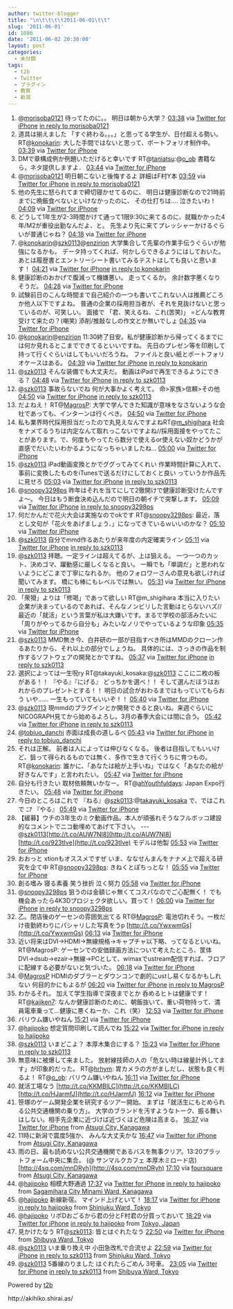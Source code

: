 ```yaml
---
author: twitter-blogger
title: "\n\t\t\t\t2011-06-01\t\t"
slug: '2011-06-01'
id: 1086
date: '2011-06-02 20:30:00'
layout: post
categories:
  - 未分類
tags:
  - t2b
  - Twitter
  - プラグイン
  - 教育
  - 新潟
---
```


<div xmlns:georss="http://www.georss.org/georss">

1.  <span><span>@[morisoba0121](http://twitter.com/morisoba0121 "morisoba0121") 待ってたのに。。 明日は朝から大学？</span> <span>[<span>03:38</span>](http://twitter.com/o_ob/status/75934225978753024) <span>via [Twitter for iPhone](http://twitter.com/#!/download/iphone)</span> [in reply to morisoba0121](http://twitter.com/morisoba0121/status/75928163020046336)</span></span>
2.  <span><span>道具は揃えました 「すぐ終わる。。。」と思ってる学生が、日付超える勢い。 RT@[konokarin](http://twitter.com/konokarin "konokarin"): 大した手間ではないと思って、ポートフォリオ制作中。</span> <span>[<span>03:39</span>](http://twitter.com/o_ob/status/75934505382330370) <span>via [Twitter for iPhone](http://twitter.com/#!/download/iphone)</span></span></span>
3.  <span><span>DMで章構成例か例題いただけると幸いです RT@[taniatsu](http://twitter.com/taniatsu "taniatsu"):@[o_ob](http://twitter.com/o_ob "o_ob") 書籍なら，ネタ提供しますよ．</span> <span>[<span>03:44</span>](http://twitter.com/o_ob/status/75935662473355264) <span>via [Twitter for iPhone](http://twitter.com/#!/download/iphone)</span></span></span>
4.  <span><span>@[morisoba0121](http://twitter.com/morisoba0121 "morisoba0121") 明日朝こないと後悔するよ 詳細はF村Y本</span> <span>[<span>03:59</span>](http://twitter.com/o_ob/status/75939522541654016) <span>via [Twitter for iPhone](http://twitter.com/#!/download/iphone)</span> [in reply to morisoba0121](http://twitter.com/morisoba0121/status/75937961014865920)</span></span>
5.  <span><span>他の先生に怒られてまで締切寝かせてるのに、 明日は健康診断なので21時前までに晩飯食べないといけなかったのに、 その仕打ちは.... 泣きたいわ！</span> <span>[<span>04:09</span>](http://twitter.com/o_ob/status/75942082769985536) <span>via [Twitter for iPhone](http://twitter.com/#!/download/iphone)</span></span></span>
6.  <span><span>どうして1年生が2-3時間かけて通って1限9:30に来てるのに、就職かかった4年/M2が重役出勤なんだよ、と。 先生より先に来てプレッシャーかけるぐらいが普通じゃね？</span> <span>[<span>04:18</span>](http://twitter.com/o_ob/status/75944206576795648) <span>via [Twitter for iPhone](http://twitter.com/#!/download/iphone)</span></span></span>
7.  <span><span>@[konokarin](http://twitter.com/konokarin "konokarin")@[szk0113](http://twitter.com/szk0113 "szk0113")@[enzirion](http://twitter.com/enzirion "enzirion") 大学集合して先輩の作業手伝うぐらいが勉強になるかも。 データ持ってくれば、何かしらできるようにはしておいた。 あとは履歴書とエントリーシート書いてみるテストはしても良いと思います！</span> <span>[<span>04:21</span>](http://twitter.com/o_ob/status/75945119160877056) <span>via [Twitter for iPhone](http://twitter.com/#!/download/iphone)</span> [in reply to konokarin](http://twitter.com/konokarin/status/75940819936358402)</span></span>
8.  <span><span>健康診断のおかげで腹減って機嫌悪い。 走ってくるか。 余計数字悪くなりそうだ。</span> <span>[<span>04:28</span>](http://twitter.com/o_ob/status/75946735209418752) <span>via [Twitter for iPhone](http://twitter.com/#!/download/iphone)</span></span></span>
9.  <span><span>試験前日のこんな時間まで自己紹介の一つも書いてこれない人は推薦どころか他人以下ですよね。 普通の企業の採用担当者が、それを見抜けないと思っているのが、可笑しい。 面接で 「君、笑えるね、これ(苦笑)」 =どんな教育受けて来たの？(嘲笑) 添削/推敲なしの作文とか無いでしょ</span> <span>[<span>04:35</span>](http://twitter.com/o_ob/status/75948621887049728) <span>via [Twitter for iPhone](http://twitter.com/#!/download/iphone)</span></span></span>
10.  <span><span>@[konokarin](http://twitter.com/konokarin "konokarin")@[enzirion](http://twitter.com/enzirion "enzirion") 11:30終了目安。私が健康診断から帰ってくるまでには何か見れるとこまでできてるといいですね。 先日のプレゼン等を印刷して持って行くぐらいはしてもいいだろうね。 ファイルと良い紙とポートフォリオケースはある。</span> <span>[<span>04:39</span>](http://twitter.com/o_ob/status/75949626007621632) <span>via [Twitter for iPhone](http://twitter.com/#!/download/iphone)</span> [in reply to konokarin](http://twitter.com/konokarin/status/75945824202403840)</span></span>
11.  <span><span>@[szk0113](http://twitter.com/szk0113 "szk0113") そんな装備でも大丈夫だ。 動画はiPadで再生できるようにできる？</span> <span>[<span>04:48</span>](http://twitter.com/o_ob/status/75951940940464128) <span>via [Twitter for iPhone](http://twitter.com/#!/download/iphone)</span> [in reply to szk0113](http://twitter.com/szk0113/status/75950149494513664)</span></span>
12.  <span><span>@[szk0113](http://twitter.com/szk0113 "szk0113") 事故らないでね 何が大事かよく考えて。 命>家族>信頼>その他</span> <span>[<span>04:50</span>](http://twitter.com/o_ob/status/75952308357312512) <span>via [Twitter for iPhone](http://twitter.com/#!/download/iphone)</span> [in reply to szk0113](http://twitter.com/szk0113/status/75951014427115520)</span></span>
13.  <span><span>だよねえ！ RT@[MagrosP](http://twitter.com/MagrosP "MagrosP"): 大学で学んできた知識が意味をなさないような会社であっても、インターンは行くべき。</span> <span>[<span>04:50</span>](http://twitter.com/o_ob/status/75952437944516608) <span>via [Twitter for iPhone](http://twitter.com/#!/download/iphone)</span></span></span>
14.  <span><span>私も業界時代採用担当だったので丸見えなんですよねRT@[m_shigihara](http://twitter.com/m_shigihara "m_shigihara") 社会をナメてるうちは内定なんて取れっこないですよね//採用面接をやってたことがあります。で、何度もやってたら数分で使えるor使えない奴かどうかが直感でだいたいわかるようになっちゃいましたね…</span> <span>[<span>05:00</span>](http://twitter.com/o_ob/status/75954985845796864) <span>via [Twitter for iPhone](http://twitter.com/#!/download/iphone)</span></span></span>
15.  <span><span>@[szk0113](http://twitter.com/szk0113 "szk0113") iPad動画変換とかでググってみてくれい 作業時間計算に入れて、事前に変換したものをiTunesで送るだけにしておくと良い っていうか作品先に見せろ</span> <span>[<span>05:03</span>](http://twitter.com/o_ob/status/75955521957531648) <span>via [Twitter for iPhone](http://twitter.com/#!/download/iphone)</span> [in reply to szk0113](http://twitter.com/szk0113/status/75953175781314561)</span></span>
16.  <span><span>@[snoopy3298ps](http://twitter.com/snoopy3298ps "snoopy3298ps") 昨年はそれを当てにして2徹開けで健康診断受けたんですよ～。 今日はもう断食決め込んだので明日の朝イチで突撃します。</span> <span>[<span>05:09</span>](http://twitter.com/o_ob/status/75957061061578752) <span>via [Twitter for iPhone](http://twitter.com/#!/download/iphone)</span> [in reply to snoopy3298ps](http://twitter.com/snoopy3298ps/status/75956403151437825)</span></span>
17.  <span><span>何だかんだで花火大会は実施なのでokです RT@[snoopy3298ps](http://twitter.com/snoopy3298ps "snoopy3298ps"): 最近，落とし文句が「花火をあげましょう．」になってきているｗいいのかな？</span> <span>[<span>05:10</span>](http://twitter.com/o_ob/status/75957371163254786) <span>via [Twitter for iPhone](http://twitter.com/#!/download/iphone)</span></span></span>
18.  <span><span>@[szk0113](http://twitter.com/szk0113 "szk0113") 自分でmmd作るあたりが来年度の内定確実ライン</span> <span>[<span>05:11</span>](http://twitter.com/o_ob/status/75957707273809920) <span>via [Twitter for iPhone](http://twitter.com/#!/download/iphone)</span> [in reply to szk0113](http://twitter.com/szk0113/status/75953630557110273)</span></span>
19.  <span><span>@[szk0113](http://twitter.com/szk0113 "szk0113") 拝聴。一定ラインは超えてるが、上は狙える。 一つ一つのカット、決めゴマ、躍動感に厳しくなると良い。 一瞬でも「単調だ」と思われないようにどこまで丁寧になれるか。 他のフォロワーさんの意見も欲しければ聞いてみます。 橋にも棒にもレベルでは無い。</span> <span>[<span>05:31</span>](http://twitter.com/o_ob/status/75962779844087808) <span>via [Twitter for iPhone](http://twitter.com/#!/download/iphone)</span> [in reply to szk0113](http://twitter.com/szk0113/status/75957225759309824)</span></span>
20.  <span><span>「衆猾」よりは「修喝」であって欲しい RT@m_shigihara 本当に入りたい企業が決まっているのであれば、そんなノンビリした言動はとらないハズ//最近の「就活」という言葉が私は大嫌いです。まるで学校の部活みたいに「周りがやってるから自分も」みたいなノリでやっているような印象</span> <span>[<span>05:35</span>](http://twitter.com/o_ob/status/75963658047471616) <span>via [Twitter for iPhone](http://twitter.com/#!/download/iphone)</span></span></span>
21.  <span><span>@[szk0113](http://twitter.com/szk0113 "szk0113") MMD無き今、白井研の一部が目指すべき所はMMDのクローン作るあたりから、それ以上の部分でしょうね。 具体的には、さっきの作品を制作するソフトウェアの開発とかですね。</span> <span>[<span>05:37</span>](http://twitter.com/o_ob/status/75964291152478208) <span>via [Twitter for iPhone](http://twitter.com/#!/download/iphone)</span> [in reply to szk0113](http://twitter.com/szk0113/status/75959901767217153)</span></span>
22.  <span><span>選択によっては一生呪ry RT@takayuki_kosaka:@[szk0113](http://twitter.com/szk0113 "szk0113") ここに二枚の板がある！！ 『やる』『にげる』 どっちかを選べ！！ そして選んだほうはおれからのプレゼントとする！！ 明日の試合がおわるまではもっていてもらおう いや…… 一生もっていてもいいぞ！！</span> <span>[<span>05:40</span>](http://twitter.com/o_ob/status/75964986576478208) <span>via [Twitter for iPhone](http://twitter.com/#!/download/iphone)</span></span></span>
23.  <span><span>@[szk0113](http://twitter.com/szk0113 "szk0113") 現mmdのプラグインとか開発できると良いね。来週ぐらいにNICOGRAPH見てから始めるよろし。3月の春季大会には間に合う。</span> <span>[<span>05:42</span>](http://twitter.com/o_ob/status/75965523027951616) <span>via [Twitter for iPhone](http://twitter.com/#!/download/iphone)</span> [in reply to szk0113](http://twitter.com/szk0113/status/75961175648649216)</span></span>
24.  <span><span>@[tobiuo_danchi](http://twitter.com/tobiuo_danchi "tobiuo_danchi") 赤面は成長の道しるべ</span> <span>[<span>05:43</span>](http://twitter.com/o_ob/status/75965806411911168) <span>via [Twitter for iPhone](http://twitter.com/#!/download/iphone)</span> [in reply to tobiuo_danchi](http://twitter.com/tobiuo_danchi/status/75959459788230657)</span></span>
25.  <span><span>それは正解。 前者は人によっては伸びなくなる。 後者は目指してもいいけど、狙って得られるものでは無く、多作で生きて行くうちに育つもの。 RT@[konokarin](http://twitter.com/konokarin "konokarin"): 誰かに、「あなたは絵が上手いね」ではなく「あなたの絵が好きなんです」と言われたい。</span> <span>[<span>05:47</span>](http://twitter.com/o_ob/status/75966644920401920) <span>via [Twitter for iPhone](http://twitter.com/#!/download/iphone)</span></span></span>
26.  <span><span>自分も行きたい 取材依頼無いかなー。 RT@[ahYouthfuldays](http://twitter.com/ahYouthfuldays "ahYouthfuldays"): Japan Expo行きたい。</span> <span>[<span>05:48</span>](http://twitter.com/o_ob/status/75966921824141312) <span>via [Twitter for iPhone](http://twitter.com/#!/download/iphone)</span></span></span>
27.  <span><span>今日のところはこれで 『ねる』@[szk0113](http://twitter.com/szk0113 "szk0113"):@[takayuki_kosaka](http://twitter.com/takayuki_kosaka "takayuki_kosaka") で、ではこれで ﾆｱ 『やる』</span> <span>[<span>05:49</span>](http://twitter.com/o_ob/status/75967242340274176) <span>via [Twitter for iPhone](http://twitter.com/#!/download/iphone)</span></span></span>
28.  <span><span>【緩募】ウチの3年生のミク動画作品。本人が頑張れそうなフルボッコ建設的なコメントでニコ動埋めてあげて下さい。 ---@[szk0113](http://twitter.com/szk0113 "szk0113")[http://t.co/AUW7NI8](http://t.co/AUW7NI8)[http://t.co/923tIve](http://t.co/923tIve) モデルは他製</span> <span>[<span>05:53</span>](http://twitter.com/o_ob/status/75968206531076096) <span>via [Twitter for iPhone](http://twitter.com/#!/download/iphone)</span></span></span>
29.  <span><span>おおっと xtionもオススメですぜ いま、ななせんまんをナナメ上で超える研究を企て中 RT@[snoopy3298ps](http://twitter.com/snoopy3298ps "snoopy3298ps"): きねくとぽちっとな！</span> <span>[<span>05:55</span>](http://twitter.com/o_ob/status/75968801778315264) <span>via [Twitter for iPhone](http://twitter.com/#!/download/iphone)</span></span></span>
30.  <span><span>創る嗜み 寝る素養 笑う挫折 泣く努力</span> <span>[<span>05:58</span>](http://twitter.com/o_ob/status/75969472221028352) <span>via [Twitter for iPhone](http://twitter.com/#!/download/iphone)</span></span></span>
31.  <span><span>@[snoopy3298ps](http://twitter.com/snoopy3298ps "snoopy3298ps") 狙うのは金額じゃ無くてコスパなのでご心配無く！ でも機会あったら4K3Dプロジェクタ欲しい。買って！</span> <span>[<span>06:00</span>](http://twitter.com/o_ob/status/75969878674247680) <span>via [Twitter for iPhone](http://twitter.com/#!/download/iphone)</span> [in reply to snoopy3298ps](http://twitter.com/snoopy3298ps/status/75969268558204928)</span></span>
32.  <span><span>乙。閉店後のゲーセンの雰囲気出てる RT@[MagrosP](http://twitter.com/MagrosP "MagrosP"): 電池切れそう。一枚だけ夜勤終わりにパシャリした写真をうp [http://t.co/YwxwmGs](http://t.co/YwxwmGs)</span> <span>[<span>06:13</span>](http://twitter.com/o_ob/status/75973333946073088) <span>via [Twitter for iPhone](http://twitter.com/#!/download/iphone)</span></span></span>
33.  <span><span>近い将来はDVI->HDMI->無線規格->キャプチャ以下略、ってなるといいね。 RT@MagrosP: ゲーセンでの安価録画方法について考えたところ、筐体DVI→dsub→ezair→無線→PCとして、wimaxでustream配信すれば、フロアに配線する必要がないと気づいた。</span> <span>[<span>06:18</span>](http://twitter.com/o_ob/status/75974414503649280) <span>via [Twitter for iPhone](http://twitter.com/#!/download/iphone)</span></span></span>
34.  <span><span>@[MagrosP](http://twitter.com/MagrosP "MagrosP") HDMIのダブラーとダウンコンで劇的にustし易くなるかもしれない 何目的かにもよるが</span> <span>[<span>06:20</span>](http://twitter.com/o_ob/status/75975053744943104) <span>via [Twitter for iPhone](http://twitter.com/#!/download/iphone)</span> [in reply to MagrosP](http://twitter.com/MagrosP/status/75969781706141698)</span></span>
35.  <span><span>わかるそれ。 加えて学生指導で深夜までとか 呑めるヒトは健康です！ RT@[kajiken7](http://twitter.com/kajiken7 "kajiken7"): なんか健康診断のために、朝飯抜いて、重い荷物持って、満員電車乗って…健康に悪くねーか、これ（笑）</span> <span>[<span>12:53</span>](http://twitter.com/o_ob/status/76073815528054784) <span>via [Twitter for iPhone](http://twitter.com/#!/download/iphone)</span></span></span>
36.  <span><span>バリウム嫌いやねん</span> <span>[<span>15:21</span>](http://twitter.com/o_ob/status/76111201096040448) <span>via [Twitter for iPhone](http://twitter.com/#!/download/iphone)</span></span></span>
37.  <span><span>@[hajipoko](http://twitter.com/hajipoko "hajipoko") 想定質問印刷して読んでね</span> <span>[<span>15:22</span>](http://twitter.com/o_ob/status/76111503698300928) <span>via [Twitter for iPhone](http://twitter.com/#!/download/iphone)</span> [in reply to hajipoko](http://twitter.com/hajipoko/status/76103581958275073)</span></span>
38.  <span><span>@[szk0113](http://twitter.com/szk0113 "szk0113") いまどこよ？ 本厚木集合にする？</span> <span>[<span>15:23</span>](http://twitter.com/o_ob/status/76111637601456129) <span>via [Twitter for iPhone](http://twitter.com/#!/download/iphone)</span> [in reply to szk0113](http://twitter.com/szk0113/status/76107665981448192)</span></span>
39.  <span><span>無意味に被爆して来ました。 放射線技師の人の「危ない時は線量計外してます」が印象的だった。 RT@[hrhym](http://twitter.com/hrhym "hrhym"): 胃カメラの方がましだし、状態も良く判るよ！ RT@[o_ob](http://twitter.com/o_ob "o_ob"): バリウム嫌いやねん</span> <span>[<span>16:11</span>](http://twitter.com/o_ob/status/76123765699903488) <span>via [Twitter for iPhone](http://twitter.com/#!/download/iphone)</span></span></span>
40.  <span><span>就活工場なう [http://t.co/KKMBILC](http://t.co/KKMBILC) [http://t.co/HJarmfJ](http://t.co/HJarmfJ)</span> <span>[<span>16:12</span>](http://twitter.com/o_ob/status/76123974580449281) <span>via [Twitter for iPhone](http://twitter.com/#!/download/iphone)</span></span></span>
41.  <span><span>笹塚のゲーム開発企業を研究するツアー開始。 まずは「就活生にもとめられる公共交通機関の乗り方」。 大学のブランドを汚すようなトーク、振る舞いはしない。相手先企業に近づけば近づくほど危険は高まる。</span> <span>[<span>16:37</span>](http://twitter.com/o_ob/status/76130225901142018) <span>via [Twitter for iPhone](http://twitter.com/#!/download/iphone)</span> from [Atsugi City, Kanagawa<span></span>](http://maps.google.com/maps?q=35.48384201,139.34089851)</span></span>
42.  <span><span>11時に新潟で震度5強か、 みんな大丈夫かな</span> <span>[<span>16:47</span>](http://twitter.com/o_ob/status/76132718131425280) <span>via [Twitter for iPhone](http://twitter.com/#!/download/iphone)</span> from [Atsugi City, Kanagawa<span></span>](http://maps.google.com/maps?q=35.45902895,139.35648149)</span></span>
43.  <span><span>雨の日、最も読めない公共交通機関であるバスを無事クリア。13:20プラットフォーム中央に集合。 (@ サンマルクカフェ 本厚木ミロード店) [http://4sq.com/mnDRyh](http://4sq.com/mnDRyh)</span> <span>[<span>17:10</span>](http://twitter.com/o_ob/status/76138674412191745) <span>via [foursquare](http://foursquare.com)</span> from [Atsugi City, Kanagawa<span></span>](http://maps.google.com/maps?q=35.43998989,139.36461409)</span></span>
44.  <span><span>@[hajipoko](http://twitter.com/hajipoko "hajipoko") 相模大野通過</span> <span>[<span>17:37</span>](http://twitter.com/o_ob/status/76145315798978560) <span>via [Twitter for iPhone](http://twitter.com/#!/download/iphone)</span> [in reply to hajipoko](http://twitter.com/hajipoko/status/76142949196513280) from [Sagamihara City Minami Ward, Kanagawa<span></span>](http://maps.google.com/maps?q=35.52971994,139.43860495)</span></span>
45.  <span><span>@[hajipoko](http://twitter.com/hajipoko "hajipoko") 新線新宿。 マインド上げといて！</span> <span>[<span>18:17</span>](http://twitter.com/o_ob/status/76155438135128064) <span>via [Twitter for iPhone](http://twitter.com/#!/download/iphone)</span> [in reply to hajipoko](http://twitter.com/hajipoko/status/76152996785950720) from [Shinjuku Ward, Tokyo<span></span>](http://maps.google.com/maps?q=35.68932348,139.69879686)</span></span>
46.  <span><span>@[hajipoko](http://twitter.com/hajipoko "hajipoko") リポDおごるから君の分とF村君の分買っておいて</span> <span>[<span>18:29</span>](http://twitter.com/o_ob/status/76158438320771072) <span>via [Twitter for iPhone](http://twitter.com/#!/download/iphone)</span> [in reply to hajipoko](http://twitter.com/hajipoko/status/76152996785950720) from [Tokyo, Japan<span></span>](http://maps.google.com/maps?q=35.66864722,139.67323225)</span></span>
47.  <span><span>見かけたなう RT@[szk0113](http://twitter.com/szk0113 "szk0113"): 皆とはぐれたなう</span> <span>[<span>22:50</span>](http://twitter.com/o_ob/status/76224220367044609) <span>via [Twitter for iPhone](http://twitter.com/#!/download/iphone)</span> from [Shibuya Ward, Tokyo<span></span>](http://maps.google.com/maps?q=35.67803037,139.67693388)</span></span>
48.  <span><span>@[szk0113](http://twitter.com/szk0113 "szk0113") いま乗り換え中 小田急改札で合流せよ</span> <span>[<span>22:59</span>](http://twitter.com/o_ob/status/76226504136200193) <span>via [Twitter for iPhone](http://twitter.com/#!/download/iphone)</span> [in reply to szk0113](http://twitter.com/szk0113/status/76225079071080448) from [Shinjuku Ward, Tokyo<span></span>](http://maps.google.com/maps?q=35.68924659,139.69747215)</span></span>
49.  <span><span>@[szk0113](http://twitter.com/szk0113 "szk0113") 5番線のりました はぐれたらごめん 3号車。</span> <span>[<span>23:05</span>](http://twitter.com/o_ob/status/76227927867539456) <span>via [Twitter for iPhone](http://twitter.com/#!/download/iphone)</span> [in reply to szk0113](http://twitter.com/szk0113/status/76225079071080448) from [Shibuya Ward, Tokyo<span></span>](http://maps.google.com/maps?q=35.68258422,139.69954615)</span></span>

</div>

Powered by [t2b](http://t2b.utilz.jp/)

<div>http://akihiko.shirai.as/</div>